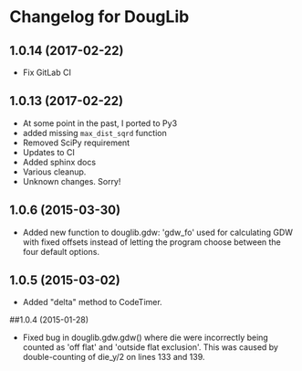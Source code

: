 # Changelog for DougLib


## 1.0.14 (2017-02-22)
+ Fix GitLab CI


## 1.0.13 (2017-02-22)
+ At some point in the past, I ported to Py3
+ added missing `max_dist_sqrd` function
+ Removed SciPy requirement
+ Updates to CI
+ Added sphinx docs
+ Various cleanup.
+ Unknown changes. Sorry!


## 1.0.6 (2015-03-30)
+ Added new function to douglib.gdw: 'gdw_fo' used for calculating GDW with
  fixed offsets instead of letting the program choose between the four
  default options.


## 1.0.5 (2015-03-02)
+ Added "delta" method to CodeTimer.


##1.0.4 (2015-01-28)
+ Fixed bug in douglib.gdw.gdw() where die were incorrectly being counted as
  'off flat' and 'outside flat exclusion'. This was caused by
  double-counting of die_y/2 on lines 133 and 139.
